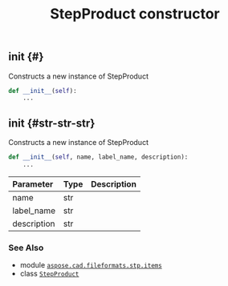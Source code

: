 ﻿---
title: StepProduct constructor
second_title: Aspose.CAD for Python via .NET API References
description: 
type: docs
weight: 10
url: /python-net/aspose.cad.fileformats.stp.items/stepproduct/__init__/
is_root: false
---

## __init__ {#}

Constructs a new instance of StepProduct



```python
def __init__(self):
    ...
```




## __init__ {#str-str-str}

Constructs a new instance of StepProduct



```python
def __init__(self, name, label_name, description):
    ...
```


| Parameter | Type | Description |
| :- | :- | :- |
| name | str |  |
| label_name | str |  |
| description | str |  |



### See Also
* module [`aspose.cad.fileformats.stp.items`](../../)
* class [`StepProduct`](/cad/python-net/aspose.cad.fileformats.stp.items/stepproduct)
